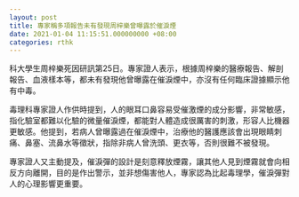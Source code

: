 ```yaml
---
layout: post
title: 專家稱多項報告未有發現周梓樂曾曝露於催淚煙
date: 2021-01-04 11:15:51.000000000 +08:00
categories: rthk
---
```


科大學生周梓樂死因研訊第25日。專家證人表示，根據周梓樂的醫療報告、解剖報告、血液樣本等，都未有發現他曾曝露在催淚煙中，亦沒有任何臨床證據顯示他有中毒。

毒理科專家證人作供時提到，人的眼耳口鼻容易受催激煙的成分影響，非常敏感，指化驗室都難以化驗的微量催淚煙，都能對人體造成很厲害的刺激，形容人比機器更敏感。他提到，若病人曾曝露過在催淚煙中，治療他的醫護應該會出現眼睛刺痛、鼻塞、流鼻水等徵狀，指除非病人曾洗頭、更衣等，否則很難不被發現。

專家證人又主動提及，催淚彈的設計是刻意釋放煙霧，讓其他人見到煙霧就會向相反方向離開，目的是作出警示，並非想傷害他人，專家認為比起毒理學，催淚彈對人的心理影響更重要。
